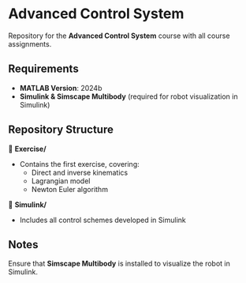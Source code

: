 # Advanced Control System

Repository for the **Advanced Control System** course with all course assignments.  
## Requirements  
- **MATLAB Version**: 2024b  
- **Simulink & Simscape Multibody** (required for robot visualization in Simulink)

## Repository Structure  
📂 **Exercise/**  
- Contains the first exercise, covering:  
  - Direct and inverse kinematics  
  - Lagrangian model
  - Newton Euler algorithm  

📂 **Simulink/**  
- Includes all control schemes developed in Simulink  

## Notes  
Ensure that **Simscape Multibody** is installed to visualize the robot in Simulink.  
